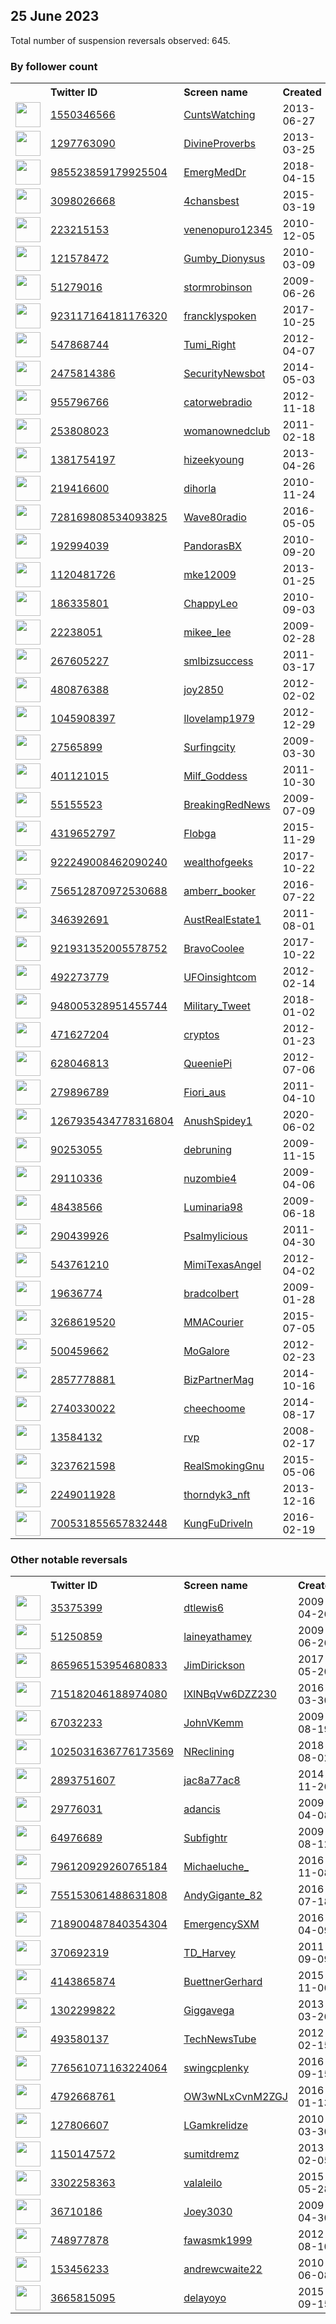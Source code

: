 
## 25 June 2023
Total number of suspension reversals observed: 645.

### By follower count
<table><tr><th></th><th align="left">Twitter ID</th><th align="left">Screen name</th>
<th align="left">Created</th><th align="left">Status</th><th align="left">Suspended</th><th align="left">Followers</th>
<tr><td><a href="https://pbs.twimg.com/profile_images/1671459399624187904/_J3e1IYE_normal.jpg"><img src="https://pbs.twimg.com/profile_images/1671459399624187904/_J3e1IYE_normal.jpg" width="40px" height="40px" align="center"/></a></td><td><a href="https://twitter.com/intent/user?user_id=1550346566">1550346566</a></td><td><a href="https://twitter.com/CuntsWatching">CuntsWatching</a></td><td>2013-06-27</td><td align="center"></td><td>2022-03-12</td><td>421009</td></tr>
<tr><td><a href="https://pbs.twimg.com/profile_images/1245123184132841474/WpcG8m9o_normal.jpg"><img src="https://pbs.twimg.com/profile_images/1245123184132841474/WpcG8m9o_normal.jpg" width="40px" height="40px" align="center"/></a></td><td><a href="https://twitter.com/intent/user?user_id=1297763090">1297763090</a></td><td><a href="https://twitter.com/DivineProverbs">DivineProverbs</a></td><td>2013-03-25</td><td align="center"></td><td>2023-04-14</td><td>290147</td></tr>
<tr><td><a href="https://pbs.twimg.com/profile_images/1654778638552670208/ZmO-GWC1_normal.jpg"><img src="https://pbs.twimg.com/profile_images/1654778638552670208/ZmO-GWC1_normal.jpg" width="40px" height="40px" align="center"/></a></td><td><a href="https://twitter.com/intent/user?user_id=985523859179925504">985523859179925504</a></td><td><a href="https://twitter.com/EmergMedDr">EmergMedDr</a></td><td>2018-04-15</td><td align="center"></td><td>2023-06-15</td><td>41728</td></tr>
<tr><td><a href="https://pbs.twimg.com/profile_images/578572901634338817/TKzv3-Uk_normal.jpeg"><img src="https://pbs.twimg.com/profile_images/578572901634338817/TKzv3-Uk_normal.jpeg" width="40px" height="40px" align="center"/></a></td><td><a href="https://twitter.com/intent/user?user_id=3098026668">3098026668</a></td><td><a href="https://twitter.com/4chansbest">4chansbest</a></td><td>2015-03-19</td><td align="center"></td><td></td><td>36697</td></tr>
<tr><td><a href="https://abs.twimg.com/sticky/default_profile_images/default_profile_normal.png"><img src="https://abs.twimg.com/sticky/default_profile_images/default_profile_normal.png" width="40px" height="40px" align="center"/></a></td><td><a href="https://twitter.com/intent/user?user_id=223215153">223215153</a></td><td><a href="https://twitter.com/venenopuro12345">venenopuro12345</a></td><td>2010-12-05</td><td align="center"></td><td>2022-02-22</td><td>24655</td></tr>
<tr><td><a href="https://pbs.twimg.com/profile_images/1672992898369945600/RS8vsNyD_normal.jpg"><img src="https://pbs.twimg.com/profile_images/1672992898369945600/RS8vsNyD_normal.jpg" width="40px" height="40px" align="center"/></a></td><td><a href="https://twitter.com/intent/user?user_id=121578472">121578472</a></td><td><a href="https://twitter.com/Gumby_Dionysus">Gumby_Dionysus</a></td><td>2010-03-09</td><td align="center"></td><td>2022-07-03</td><td>22595</td></tr>
<tr><td><a href="https://pbs.twimg.com/profile_images/1461144005341704193/otHyWgt8_normal.jpg"><img src="https://pbs.twimg.com/profile_images/1461144005341704193/otHyWgt8_normal.jpg" width="40px" height="40px" align="center"/></a></td><td><a href="https://twitter.com/intent/user?user_id=51279016">51279016</a></td><td><a href="https://twitter.com/stormrobinson">stormrobinson</a></td><td>2009-06-26</td><td align="center"></td><td>2023-06-16</td><td>22027</td></tr>
<tr><td><a href="https://pbs.twimg.com/profile_images/1595082213862903809/2gVe0ejo_normal.jpg"><img src="https://pbs.twimg.com/profile_images/1595082213862903809/2gVe0ejo_normal.jpg" width="40px" height="40px" align="center"/></a></td><td><a href="https://twitter.com/intent/user?user_id=923117164181176320">923117164181176320</a></td><td><a href="https://twitter.com/francklyspoken">francklyspoken</a></td><td>2017-10-25</td><td align="center"></td><td>2023-06-20</td><td>21319</td></tr>
<tr><td><a href="https://pbs.twimg.com/profile_images/1332478446937706499/H43KtPn1_normal.jpg"><img src="https://pbs.twimg.com/profile_images/1332478446937706499/H43KtPn1_normal.jpg" width="40px" height="40px" align="center"/></a></td><td><a href="https://twitter.com/intent/user?user_id=547868744">547868744</a></td><td><a href="https://twitter.com/Tumi_Right">Tumi_Right</a></td><td>2012-04-07</td><td align="center"></td><td>2023-05-09</td><td>20078</td></tr>
<tr><td><a href="https://pbs.twimg.com/profile_images/462655505765126144/pvX4XDcy_normal.png"><img src="https://pbs.twimg.com/profile_images/462655505765126144/pvX4XDcy_normal.png" width="40px" height="40px" align="center"/></a></td><td><a href="https://twitter.com/intent/user?user_id=2475814386">2475814386</a></td><td><a href="https://twitter.com/SecurityNewsbot">SecurityNewsbot</a></td><td>2014-05-03</td><td align="center"></td><td>2023-06-16</td><td>19441</td></tr>
<tr><td><a href="https://pbs.twimg.com/profile_images/1607654419193028613/4v0qhbby_normal.jpg"><img src="https://pbs.twimg.com/profile_images/1607654419193028613/4v0qhbby_normal.jpg" width="40px" height="40px" align="center"/></a></td><td><a href="https://twitter.com/intent/user?user_id=955796766">955796766</a></td><td><a href="https://twitter.com/catorwebradio">catorwebradio</a></td><td>2012-11-18</td><td align="center"></td><td>2023-06-16</td><td>18674</td></tr>
<tr><td><a href="https://pbs.twimg.com/profile_images/828009579761987586/SD6dLr-1_normal.jpg"><img src="https://pbs.twimg.com/profile_images/828009579761987586/SD6dLr-1_normal.jpg" width="40px" height="40px" align="center"/></a></td><td><a href="https://twitter.com/intent/user?user_id=253808023">253808023</a></td><td><a href="https://twitter.com/womanownedclub">womanownedclub</a></td><td>2011-02-18</td><td align="center"></td><td>2023-06-18</td><td>15728</td></tr>
<tr><td><a href="https://pbs.twimg.com/profile_images/1581408363581243393/rkYuldOn_normal.jpg"><img src="https://pbs.twimg.com/profile_images/1581408363581243393/rkYuldOn_normal.jpg" width="40px" height="40px" align="center"/></a></td><td><a href="https://twitter.com/intent/user?user_id=1381754197">1381754197</a></td><td><a href="https://twitter.com/hizeekyoung">hizeekyoung</a></td><td>2013-04-26</td><td align="center"></td><td>2022-10-16</td><td>14695</td></tr>
<tr><td><a href="https://pbs.twimg.com/profile_images/1717038695/the_old_guitarist-picasso_normal.jpeg"><img src="https://pbs.twimg.com/profile_images/1717038695/the_old_guitarist-picasso_normal.jpeg" width="40px" height="40px" align="center"/></a></td><td><a href="https://twitter.com/intent/user?user_id=219416600">219416600</a></td><td><a href="https://twitter.com/dihorla">dihorla</a></td><td>2010-11-24</td><td align="center"></td><td>2023-06-18</td><td>14457</td></tr>
<tr><td><a href="https://pbs.twimg.com/profile_images/796757666299256836/aCpm4T2b_normal.jpg"><img src="https://pbs.twimg.com/profile_images/796757666299256836/aCpm4T2b_normal.jpg" width="40px" height="40px" align="center"/></a></td><td><a href="https://twitter.com/intent/user?user_id=728169808534093825">728169808534093825</a></td><td><a href="https://twitter.com/Wave80radio">Wave80radio</a></td><td>2016-05-05</td><td align="center"></td><td>2023-06-16</td><td>13081</td></tr>
<tr><td><a href="https://pbs.twimg.com/profile_images/1609784188739194880/WgQM-uPx_normal.jpg"><img src="https://pbs.twimg.com/profile_images/1609784188739194880/WgQM-uPx_normal.jpg" width="40px" height="40px" align="center"/></a></td><td><a href="https://twitter.com/intent/user?user_id=192994039">192994039</a></td><td><a href="https://twitter.com/PandorasBX">PandorasBX</a></td><td>2010-09-20</td><td align="center"></td><td>2023-06-17</td><td>12867</td></tr>
<tr><td><a href="https://pbs.twimg.com/profile_images/1352037131628273668/1Ow2NS4t_normal.jpg"><img src="https://pbs.twimg.com/profile_images/1352037131628273668/1Ow2NS4t_normal.jpg" width="40px" height="40px" align="center"/></a></td><td><a href="https://twitter.com/intent/user?user_id=1120481726">1120481726</a></td><td><a href="https://twitter.com/mke12009">mke12009</a></td><td>2013-01-25</td><td align="center"></td><td>2022-11-16</td><td>12617</td></tr>
<tr><td><a href="https://pbs.twimg.com/profile_images/1671627744503840770/jtOoPvpA_normal.jpg"><img src="https://pbs.twimg.com/profile_images/1671627744503840770/jtOoPvpA_normal.jpg" width="40px" height="40px" align="center"/></a></td><td><a href="https://twitter.com/intent/user?user_id=186335801">186335801</a></td><td><a href="https://twitter.com/ChappyLeo">ChappyLeo</a></td><td>2010-09-03</td><td align="center"></td><td>2023-06-22</td><td>11423</td></tr>
<tr><td><a href="https://pbs.twimg.com/profile_images/683319575690137600/lQ6mfpyG_normal.jpg"><img src="https://pbs.twimg.com/profile_images/683319575690137600/lQ6mfpyG_normal.jpg" width="40px" height="40px" align="center"/></a></td><td><a href="https://twitter.com/intent/user?user_id=22238051">22238051</a></td><td><a href="https://twitter.com/mikee_lee">mikee_lee</a></td><td>2009-02-28</td><td align="center"></td><td>2023-06-13</td><td>11373</td></tr>
<tr><td><a href="https://pbs.twimg.com/profile_images/823739833164017664/wBg1m1c8_normal.jpg"><img src="https://pbs.twimg.com/profile_images/823739833164017664/wBg1m1c8_normal.jpg" width="40px" height="40px" align="center"/></a></td><td><a href="https://twitter.com/intent/user?user_id=267605227">267605227</a></td><td><a href="https://twitter.com/smlbizsuccess">smlbizsuccess</a></td><td>2011-03-17</td><td align="center"></td><td>2023-06-18</td><td>11027</td></tr>
<tr><td><a href="https://pbs.twimg.com/profile_images/1614799240475148288/64gnPz4n_normal.jpg"><img src="https://pbs.twimg.com/profile_images/1614799240475148288/64gnPz4n_normal.jpg" width="40px" height="40px" align="center"/></a></td><td><a href="https://twitter.com/intent/user?user_id=480876388">480876388</a></td><td><a href="https://twitter.com/joy2850">joy2850</a></td><td>2012-02-02</td><td align="center"></td><td>2023-06-14</td><td>10224</td></tr>
<tr><td><a href="https://pbs.twimg.com/profile_images/631218328468615169/_ZjoDVoa_normal.jpg"><img src="https://pbs.twimg.com/profile_images/631218328468615169/_ZjoDVoa_normal.jpg" width="40px" height="40px" align="center"/></a></td><td><a href="https://twitter.com/intent/user?user_id=1045908397">1045908397</a></td><td><a href="https://twitter.com/Ilovelamp1979">Ilovelamp1979</a></td><td>2012-12-29</td><td align="center"></td><td></td><td>8952</td></tr>
<tr><td><a href="https://pbs.twimg.com/profile_images/447782846099238913/XB4lKzHz_normal.jpeg"><img src="https://pbs.twimg.com/profile_images/447782846099238913/XB4lKzHz_normal.jpeg" width="40px" height="40px" align="center"/></a></td><td><a href="https://twitter.com/intent/user?user_id=27565899">27565899</a></td><td><a href="https://twitter.com/Surfingcity">Surfingcity</a></td><td>2009-03-30</td><td align="center"></td><td>2022-12-06</td><td>8838</td></tr>
<tr><td><a href="https://pbs.twimg.com/profile_images/1361127782693015552/AFqBSiK0_normal.jpg"><img src="https://pbs.twimg.com/profile_images/1361127782693015552/AFqBSiK0_normal.jpg" width="40px" height="40px" align="center"/></a></td><td><a href="https://twitter.com/intent/user?user_id=401121015">401121015</a></td><td><a href="https://twitter.com/Milf_Goddess">Milf_Goddess</a></td><td>2011-10-30</td><td align="center"></td><td></td><td>8812</td></tr>
<tr><td><a href="https://pbs.twimg.com/profile_images/1578136490110066689/eTjlJM9b_normal.jpg"><img src="https://pbs.twimg.com/profile_images/1578136490110066689/eTjlJM9b_normal.jpg" width="40px" height="40px" align="center"/></a></td><td><a href="https://twitter.com/intent/user?user_id=55155523">55155523</a></td><td><a href="https://twitter.com/BreakingRedNews">BreakingRedNews</a></td><td>2009-07-09</td><td align="center"></td><td>2023-06-13</td><td>8811</td></tr>
<tr><td><a href="https://pbs.twimg.com/profile_images/1495023636356415499/eXEuMSQI_normal.jpg"><img src="https://pbs.twimg.com/profile_images/1495023636356415499/eXEuMSQI_normal.jpg" width="40px" height="40px" align="center"/></a></td><td><a href="https://twitter.com/intent/user?user_id=4319652797">4319652797</a></td><td><a href="https://twitter.com/Flobga">Flobga</a></td><td>2015-11-29</td><td align="center"></td><td>2022-06-02</td><td>8511</td></tr>
<tr><td><a href="https://pbs.twimg.com/profile_images/1484297681757483010/7Y481F5p_normal.jpg"><img src="https://pbs.twimg.com/profile_images/1484297681757483010/7Y481F5p_normal.jpg" width="40px" height="40px" align="center"/></a></td><td><a href="https://twitter.com/intent/user?user_id=922249008462090240">922249008462090240</a></td><td><a href="https://twitter.com/wealthofgeeks">wealthofgeeks</a></td><td>2017-10-22</td><td align="center"></td><td>2023-06-16</td><td>8412</td></tr>
<tr><td><a href="https://pbs.twimg.com/profile_images/1093719763031711745/pl1U0iFk_normal.jpg"><img src="https://pbs.twimg.com/profile_images/1093719763031711745/pl1U0iFk_normal.jpg" width="40px" height="40px" align="center"/></a></td><td><a href="https://twitter.com/intent/user?user_id=756512870972530688">756512870972530688</a></td><td><a href="https://twitter.com/amberr_booker">amberr_booker</a></td><td>2016-07-22</td><td align="center"></td><td></td><td>7900</td></tr>
<tr><td><a href="https://pbs.twimg.com/profile_images/1472097583/16-Free-Real-Estate-Vector-Logo-types_normal.jpg"><img src="https://pbs.twimg.com/profile_images/1472097583/16-Free-Real-Estate-Vector-Logo-types_normal.jpg" width="40px" height="40px" align="center"/></a></td><td><a href="https://twitter.com/intent/user?user_id=346392691">346392691</a></td><td><a href="https://twitter.com/AustRealEstate1">AustRealEstate1</a></td><td>2011-08-01</td><td align="center"></td><td>2023-06-18</td><td>7759</td></tr>
<tr><td><a href="https://pbs.twimg.com/profile_images/924068951600062465/Wdu0tnzE_normal.jpg"><img src="https://pbs.twimg.com/profile_images/924068951600062465/Wdu0tnzE_normal.jpg" width="40px" height="40px" align="center"/></a></td><td><a href="https://twitter.com/intent/user?user_id=921931352005578752">921931352005578752</a></td><td><a href="https://twitter.com/BravoCoolee">BravoCoolee</a></td><td>2017-10-22</td><td align="center"></td><td></td><td>7680</td></tr>
<tr><td><a href="https://pbs.twimg.com/profile_images/928588281012473862/JXVbUZEO_normal.jpg"><img src="https://pbs.twimg.com/profile_images/928588281012473862/JXVbUZEO_normal.jpg" width="40px" height="40px" align="center"/></a></td><td><a href="https://twitter.com/intent/user?user_id=492273779">492273779</a></td><td><a href="https://twitter.com/UFOinsightcom">UFOinsightcom</a></td><td>2012-02-14</td><td align="center"></td><td>2023-06-10</td><td>7471</td></tr>
<tr><td><a href="https://pbs.twimg.com/profile_images/1540727559842922501/C5owZk8b_normal.jpg"><img src="https://pbs.twimg.com/profile_images/1540727559842922501/C5owZk8b_normal.jpg" width="40px" height="40px" align="center"/></a></td><td><a href="https://twitter.com/intent/user?user_id=948005328951455744">948005328951455744</a></td><td><a href="https://twitter.com/Military_Tweet">Military_Tweet</a></td><td>2018-01-02</td><td align="center"></td><td>2023-06-02</td><td>7424</td></tr>
<tr><td><a href="https://pbs.twimg.com/profile_images/1626440038031716357/6UhSD-B2_normal.jpg"><img src="https://pbs.twimg.com/profile_images/1626440038031716357/6UhSD-B2_normal.jpg" width="40px" height="40px" align="center"/></a></td><td><a href="https://twitter.com/intent/user?user_id=471627204">471627204</a></td><td><a href="https://twitter.com/cryptos">cryptos</a></td><td>2012-01-23</td><td align="center"></td><td>2023-04-28</td><td>7347</td></tr>
<tr><td><a href="https://pbs.twimg.com/profile_images/1663963620718288897/YHcYrlAd_normal.jpg"><img src="https://pbs.twimg.com/profile_images/1663963620718288897/YHcYrlAd_normal.jpg" width="40px" height="40px" align="center"/></a></td><td><a href="https://twitter.com/intent/user?user_id=628046813">628046813</a></td><td><a href="https://twitter.com/QueeniePi">QueeniePi</a></td><td>2012-07-06</td><td align="center">🔒</td><td>2023-06-21</td><td>7341</td></tr>
<tr><td><a href="https://pbs.twimg.com/profile_images/1153241021011988480/SjrNovyy_normal.png"><img src="https://pbs.twimg.com/profile_images/1153241021011988480/SjrNovyy_normal.png" width="40px" height="40px" align="center"/></a></td><td><a href="https://twitter.com/intent/user?user_id=279896789">279896789</a></td><td><a href="https://twitter.com/Fiori_aus">Fiori_aus</a></td><td>2011-04-10</td><td align="center"></td><td>2023-06-16</td><td>6379</td></tr>
<tr><td><a href="https://pbs.twimg.com/profile_images/1671913095885897729/Zx2GPWFr_normal.jpg"><img src="https://pbs.twimg.com/profile_images/1671913095885897729/Zx2GPWFr_normal.jpg" width="40px" height="40px" align="center"/></a></td><td><a href="https://twitter.com/intent/user?user_id=1267935434778316804">1267935434778316804</a></td><td><a href="https://twitter.com/AnushSpidey1">AnushSpidey1</a></td><td>2020-06-02</td><td align="center"></td><td>2023-05-03</td><td>6276</td></tr>
<tr><td><a href="https://pbs.twimg.com/profile_images/464669179023327232/B9hGvDyl_normal.jpeg"><img src="https://pbs.twimg.com/profile_images/464669179023327232/B9hGvDyl_normal.jpeg" width="40px" height="40px" align="center"/></a></td><td><a href="https://twitter.com/intent/user?user_id=90253055">90253055</a></td><td><a href="https://twitter.com/debruning">debruning</a></td><td>2009-11-15</td><td align="center"></td><td>2023-06-15</td><td>6171</td></tr>
<tr><td><a href="https://pbs.twimg.com/profile_images/998983330870714368/56gNNyyl_normal.jpg"><img src="https://pbs.twimg.com/profile_images/998983330870714368/56gNNyyl_normal.jpg" width="40px" height="40px" align="center"/></a></td><td><a href="https://twitter.com/intent/user?user_id=29110336">29110336</a></td><td><a href="https://twitter.com/nuzombie4">nuzombie4</a></td><td>2009-04-06</td><td align="center"></td><td></td><td>6111</td></tr>
<tr><td><a href="https://pbs.twimg.com/profile_images/1673113143910846468/rTIss4Is_normal.jpg"><img src="https://pbs.twimg.com/profile_images/1673113143910846468/rTIss4Is_normal.jpg" width="40px" height="40px" align="center"/></a></td><td><a href="https://twitter.com/intent/user?user_id=48438566">48438566</a></td><td><a href="https://twitter.com/Luminaria98">Luminaria98</a></td><td>2009-06-18</td><td align="center"></td><td>2023-06-23</td><td>5997</td></tr>
<tr><td><a href="https://pbs.twimg.com/profile_images/1452901320076283905/aAO0iAcU_normal.jpg"><img src="https://pbs.twimg.com/profile_images/1452901320076283905/aAO0iAcU_normal.jpg" width="40px" height="40px" align="center"/></a></td><td><a href="https://twitter.com/intent/user?user_id=290439926">290439926</a></td><td><a href="https://twitter.com/Psalmylicious">Psalmylicious</a></td><td>2011-04-30</td><td align="center"></td><td>2023-05-28</td><td>5913</td></tr>
<tr><td><a href="https://pbs.twimg.com/profile_images/880863879466688512/jlzetvsu_normal.jpg"><img src="https://pbs.twimg.com/profile_images/880863879466688512/jlzetvsu_normal.jpg" width="40px" height="40px" align="center"/></a></td><td><a href="https://twitter.com/intent/user?user_id=543761210">543761210</a></td><td><a href="https://twitter.com/MimiTexasAngel">MimiTexasAngel</a></td><td>2012-04-02</td><td align="center"></td><td>2023-06-13</td><td>5761</td></tr>
<tr><td><a href="https://pbs.twimg.com/profile_images/819342157815410689/ymWVAmQR_normal.jpg"><img src="https://pbs.twimg.com/profile_images/819342157815410689/ymWVAmQR_normal.jpg" width="40px" height="40px" align="center"/></a></td><td><a href="https://twitter.com/intent/user?user_id=19636774">19636774</a></td><td><a href="https://twitter.com/bradcolbert">bradcolbert</a></td><td>2009-01-28</td><td align="center"></td><td></td><td>5674</td></tr>
<tr><td><a href="https://pbs.twimg.com/profile_images/780159701681967104/MGyLZ9d1_normal.jpg"><img src="https://pbs.twimg.com/profile_images/780159701681967104/MGyLZ9d1_normal.jpg" width="40px" height="40px" align="center"/></a></td><td><a href="https://twitter.com/intent/user?user_id=3268619520">3268619520</a></td><td><a href="https://twitter.com/MMACourier">MMACourier</a></td><td>2015-07-05</td><td align="center"></td><td>2023-06-16</td><td>5500</td></tr>
<tr><td><a href="https://pbs.twimg.com/profile_images/1022890589279404033/3P8A00rJ_normal.jpg"><img src="https://pbs.twimg.com/profile_images/1022890589279404033/3P8A00rJ_normal.jpg" width="40px" height="40px" align="center"/></a></td><td><a href="https://twitter.com/intent/user?user_id=500459662">500459662</a></td><td><a href="https://twitter.com/MoGalore">MoGalore</a></td><td>2012-02-23</td><td align="center"></td><td>2023-06-16</td><td>5448</td></tr>
<tr><td><a href="https://pbs.twimg.com/profile_images/895255681883885568/mNtWr9fZ_normal.jpg"><img src="https://pbs.twimg.com/profile_images/895255681883885568/mNtWr9fZ_normal.jpg" width="40px" height="40px" align="center"/></a></td><td><a href="https://twitter.com/intent/user?user_id=2857778881">2857778881</a></td><td><a href="https://twitter.com/BizPartnerMag">BizPartnerMag</a></td><td>2014-10-16</td><td align="center"></td><td>2023-06-11</td><td>5317</td></tr>
<tr><td><a href="https://pbs.twimg.com/profile_images/1669747156842938368/6XyrgHnZ_normal.jpg"><img src="https://pbs.twimg.com/profile_images/1669747156842938368/6XyrgHnZ_normal.jpg" width="40px" height="40px" align="center"/></a></td><td><a href="https://twitter.com/intent/user?user_id=2740330022">2740330022</a></td><td><a href="https://twitter.com/cheechoome">cheechoome</a></td><td>2014-08-17</td><td align="center"></td><td>2023-06-12</td><td>5007</td></tr>
<tr><td><a href="https://pbs.twimg.com/profile_images/1291068724846268416/6ixTrow0_normal.jpg"><img src="https://pbs.twimg.com/profile_images/1291068724846268416/6ixTrow0_normal.jpg" width="40px" height="40px" align="center"/></a></td><td><a href="https://twitter.com/intent/user?user_id=13584132">13584132</a></td><td><a href="https://twitter.com/rvp">rvp</a></td><td>2008-02-17</td><td align="center"></td><td>2023-06-14</td><td>4928</td></tr>
<tr><td><a href="https://pbs.twimg.com/profile_images/1520760493010563072/traylWyX_normal.jpg"><img src="https://pbs.twimg.com/profile_images/1520760493010563072/traylWyX_normal.jpg" width="40px" height="40px" align="center"/></a></td><td><a href="https://twitter.com/intent/user?user_id=3237621598">3237621598</a></td><td><a href="https://twitter.com/RealSmokingGnu">RealSmokingGnu</a></td><td>2015-05-06</td><td align="center"></td><td>2022-12-16</td><td>4890</td></tr>
<tr><td><a href="https://pbs.twimg.com/profile_images/1646662499364753409/ZfzIH50C_normal.png"><img src="https://pbs.twimg.com/profile_images/1646662499364753409/ZfzIH50C_normal.png" width="40px" height="40px" align="center"/></a></td><td><a href="https://twitter.com/intent/user?user_id=2249011928">2249011928</a></td><td><a href="https://twitter.com/thorndyk3_nft">thorndyk3_nft</a></td><td>2013-12-16</td><td align="center"></td><td>2023-06-14</td><td>4663</td></tr>
<tr><td><a href="https://pbs.twimg.com/profile_images/702712886943203329/sQ2I6JTk_normal.jpg"><img src="https://pbs.twimg.com/profile_images/702712886943203329/sQ2I6JTk_normal.jpg" width="40px" height="40px" align="center"/></a></td><td><a href="https://twitter.com/intent/user?user_id=700531855657832448">700531855657832448</a></td><td><a href="https://twitter.com/KungFuDriveIn">KungFuDriveIn</a></td><td>2016-02-19</td><td align="center"></td><td></td><td>4598</td></tr>
</table>

### Other notable reversals
<table><tr><th></th><th align="left">Twitter ID</th><th align="left">Screen name</th>
<th align="left">Created</th><th align="left">Status</th><th align="left">Suspended</th><th align="left">Followers</th>
<tr><td><a href="https://pbs.twimg.com/profile_images/291030308/picfor912_normal.jpg"><img src="https://pbs.twimg.com/profile_images/291030308/picfor912_normal.jpg" width="40px" height="40px" align="center"/></a></td><td><a href="https://twitter.com/intent/user?user_id=35375399">35375399</a></td><td><a href="https://twitter.com/dtlewis6">dtlewis6</a></td><td>2009-04-26</td><td align="center"></td><td>2023-06-22</td><td>1907</td></tr>
<tr><td><a href="https://pbs.twimg.com/profile_images/1622234895433990144/3WiqAjwZ_normal.jpg"><img src="https://pbs.twimg.com/profile_images/1622234895433990144/3WiqAjwZ_normal.jpg" width="40px" height="40px" align="center"/></a></td><td><a href="https://twitter.com/intent/user?user_id=51250859">51250859</a></td><td><a href="https://twitter.com/laineyathamey">laineyathamey</a></td><td>2009-06-26</td><td align="center"></td><td>2023-06-17</td><td>1408</td></tr>
<tr><td><a href="https://pbs.twimg.com/profile_images/1407691492102082564/cRfvDj4R_normal.jpg"><img src="https://pbs.twimg.com/profile_images/1407691492102082564/cRfvDj4R_normal.jpg" width="40px" height="40px" align="center"/></a></td><td><a href="https://twitter.com/intent/user?user_id=865965153954680833">865965153954680833</a></td><td><a href="https://twitter.com/JimDirickson">JimDirickson</a></td><td>2017-05-20</td><td align="center"></td><td>2023-06-18</td><td>2188</td></tr>
<tr><td><a href="https://pbs.twimg.com/profile_images/1419603947543621634/gubXOeTi_normal.jpg"><img src="https://pbs.twimg.com/profile_images/1419603947543621634/gubXOeTi_normal.jpg" width="40px" height="40px" align="center"/></a></td><td><a href="https://twitter.com/intent/user?user_id=715182046188974080">715182046188974080</a></td><td><a href="https://twitter.com/IXlNBqVw6DZZ230">IXlNBqVw6DZZ230</a></td><td>2016-03-30</td><td align="center"></td><td>2023-06-19</td><td>2762</td></tr>
<tr><td><a href="https://pbs.twimg.com/profile_images/2312808176/ghngx0mxikch3ud79w25_normal.jpeg"><img src="https://pbs.twimg.com/profile_images/2312808176/ghngx0mxikch3ud79w25_normal.jpeg" width="40px" height="40px" align="center"/></a></td><td><a href="https://twitter.com/intent/user?user_id=67032233">67032233</a></td><td><a href="https://twitter.com/JohnVKemm">JohnVKemm</a></td><td>2009-08-19</td><td align="center"></td><td>2023-02-22</td><td>624</td></tr>
<tr><td><a href="https://pbs.twimg.com/profile_images/1670018248924856324/kDNl6COx_normal.jpg"><img src="https://pbs.twimg.com/profile_images/1670018248924856324/kDNl6COx_normal.jpg" width="40px" height="40px" align="center"/></a></td><td><a href="https://twitter.com/intent/user?user_id=1025031636776173569">1025031636776173569</a></td><td><a href="https://twitter.com/NReclining">NReclining</a></td><td>2018-08-02</td><td align="center"></td><td>2023-06-20</td><td>667</td></tr>
<tr><td><a href="https://pbs.twimg.com/profile_images/1612270614802489344/w4LtHko3_normal.jpg"><img src="https://pbs.twimg.com/profile_images/1612270614802489344/w4LtHko3_normal.jpg" width="40px" height="40px" align="center"/></a></td><td><a href="https://twitter.com/intent/user?user_id=2893751607">2893751607</a></td><td><a href="https://twitter.com/jac8a77ac8">jac8a77ac8</a></td><td>2014-11-26</td><td align="center"></td><td>2023-06-19</td><td>201</td></tr>
<tr><td><a href="https://pbs.twimg.com/profile_images/1562880869710401536/WHhXAsVX_normal.jpg"><img src="https://pbs.twimg.com/profile_images/1562880869710401536/WHhXAsVX_normal.jpg" width="40px" height="40px" align="center"/></a></td><td><a href="https://twitter.com/intent/user?user_id=29776031">29776031</a></td><td><a href="https://twitter.com/adancis">adancis</a></td><td>2009-04-08</td><td align="center"></td><td>2022-12-21</td><td>131</td></tr>
<tr><td><a href="https://pbs.twimg.com/profile_images/1672963527416635392/W7Az3g_x_normal.jpg"><img src="https://pbs.twimg.com/profile_images/1672963527416635392/W7Az3g_x_normal.jpg" width="40px" height="40px" align="center"/></a></td><td><a href="https://twitter.com/intent/user?user_id=64976689">64976689</a></td><td><a href="https://twitter.com/Subfightr">Subfightr</a></td><td>2009-08-12</td><td align="center"></td><td>2023-06-18</td><td>301</td></tr>
<tr><td><a href="https://pbs.twimg.com/profile_images/1484223368836571144/81jwEFSJ_normal.jpg"><img src="https://pbs.twimg.com/profile_images/1484223368836571144/81jwEFSJ_normal.jpg" width="40px" height="40px" align="center"/></a></td><td><a href="https://twitter.com/intent/user?user_id=796120929260765184">796120929260765184</a></td><td><a href="https://twitter.com/Michaeluche_">Michaeluche_</a></td><td>2016-11-08</td><td align="center"></td><td>2023-06-15</td><td>181</td></tr>
<tr><td><a href="https://pbs.twimg.com/profile_images/757312837656076288/Iq3Duvjo_normal.jpg"><img src="https://pbs.twimg.com/profile_images/757312837656076288/Iq3Duvjo_normal.jpg" width="40px" height="40px" align="center"/></a></td><td><a href="https://twitter.com/intent/user?user_id=755153061488631808">755153061488631808</a></td><td><a href="https://twitter.com/AndyGigante_82">AndyGigante_82</a></td><td>2016-07-18</td><td align="center"></td><td>2023-06-19</td><td>41</td></tr>
<tr><td><a href="https://pbs.twimg.com/profile_images/994895553657008128/f-zRslQz_normal.jpg"><img src="https://pbs.twimg.com/profile_images/994895553657008128/f-zRslQz_normal.jpg" width="40px" height="40px" align="center"/></a></td><td><a href="https://twitter.com/intent/user?user_id=718900487840354304">718900487840354304</a></td><td><a href="https://twitter.com/EmergencySXM">EmergencySXM</a></td><td>2016-04-09</td><td align="center"></td><td>2023-06-18</td><td>2628</td></tr>
<tr><td><a href="https://pbs.twimg.com/profile_images/1255520248096227329/kmd6xxNi_normal.jpg"><img src="https://pbs.twimg.com/profile_images/1255520248096227329/kmd6xxNi_normal.jpg" width="40px" height="40px" align="center"/></a></td><td><a href="https://twitter.com/intent/user?user_id=370692319">370692319</a></td><td><a href="https://twitter.com/TD_Harvey">TD_Harvey</a></td><td>2011-09-09</td><td align="center"></td><td>2023-06-19</td><td>388</td></tr>
<tr><td><a href="https://pbs.twimg.com/profile_images/1630943726595080192/hi5BBpQ__normal.jpg"><img src="https://pbs.twimg.com/profile_images/1630943726595080192/hi5BBpQ__normal.jpg" width="40px" height="40px" align="center"/></a></td><td><a href="https://twitter.com/intent/user?user_id=4143865874">4143865874</a></td><td><a href="https://twitter.com/BuettnerGerhard">BuettnerGerhard</a></td><td>2015-11-06</td><td align="center"></td><td>2023-06-22</td><td>243</td></tr>
<tr><td><a href="https://pbs.twimg.com/profile_images/1471583750333030407/WRz1uhiN_normal.jpg"><img src="https://pbs.twimg.com/profile_images/1471583750333030407/WRz1uhiN_normal.jpg" width="40px" height="40px" align="center"/></a></td><td><a href="https://twitter.com/intent/user?user_id=1302299822">1302299822</a></td><td><a href="https://twitter.com/Giggavega">Giggavega</a></td><td>2013-03-26</td><td align="center"></td><td>2023-02-25</td><td>395</td></tr>
<tr><td><a href="https://pbs.twimg.com/profile_images/834472832268718082/ZBFdkseo_normal.jpg"><img src="https://pbs.twimg.com/profile_images/834472832268718082/ZBFdkseo_normal.jpg" width="40px" height="40px" align="center"/></a></td><td><a href="https://twitter.com/intent/user?user_id=493580137">493580137</a></td><td><a href="https://twitter.com/TechNewsTube">TechNewsTube</a></td><td>2012-02-15</td><td align="center"></td><td>2023-06-17</td><td>789</td></tr>
<tr><td><a href="https://pbs.twimg.com/profile_images/1571099698898915328/9vhsxOMM_normal.jpg"><img src="https://pbs.twimg.com/profile_images/1571099698898915328/9vhsxOMM_normal.jpg" width="40px" height="40px" align="center"/></a></td><td><a href="https://twitter.com/intent/user?user_id=776561071163224064">776561071163224064</a></td><td><a href="https://twitter.com/swingcplenky">swingcplenky</a></td><td>2016-09-15</td><td align="center"></td><td>2023-06-18</td><td>445</td></tr>
<tr><td><a href="https://pbs.twimg.com/profile_images/1049602866812518400/eRKGD8cj_normal.jpg"><img src="https://pbs.twimg.com/profile_images/1049602866812518400/eRKGD8cj_normal.jpg" width="40px" height="40px" align="center"/></a></td><td><a href="https://twitter.com/intent/user?user_id=4792668761">4792668761</a></td><td><a href="https://twitter.com/OW3wNLxCvnM2ZGJ">OW3wNLxCvnM2ZGJ</a></td><td>2016-01-13</td><td align="center"></td><td>2023-06-11</td><td>43</td></tr>
<tr><td><a href="https://pbs.twimg.com/profile_images/1496918168358555648/PFvxQLiQ_normal.jpg"><img src="https://pbs.twimg.com/profile_images/1496918168358555648/PFvxQLiQ_normal.jpg" width="40px" height="40px" align="center"/></a></td><td><a href="https://twitter.com/intent/user?user_id=127806607">127806607</a></td><td><a href="https://twitter.com/LGamkrelidze">LGamkrelidze</a></td><td>2010-03-30</td><td align="center"></td><td>2023-04-15</td><td>59</td></tr>
<tr><td><a href="https://pbs.twimg.com/profile_images/1617903376376676355/xxJk5BT__normal.jpg"><img src="https://pbs.twimg.com/profile_images/1617903376376676355/xxJk5BT__normal.jpg" width="40px" height="40px" align="center"/></a></td><td><a href="https://twitter.com/intent/user?user_id=1150147572">1150147572</a></td><td><a href="https://twitter.com/sumitdremz">sumitdremz</a></td><td>2013-02-05</td><td align="center"></td><td>2023-06-15</td><td>381</td></tr>
<tr><td><a href="https://pbs.twimg.com/profile_images/1200801803538968576/AYNzLjKP_normal.jpg"><img src="https://pbs.twimg.com/profile_images/1200801803538968576/AYNzLjKP_normal.jpg" width="40px" height="40px" align="center"/></a></td><td><a href="https://twitter.com/intent/user?user_id=3302258363">3302258363</a></td><td><a href="https://twitter.com/valaleilo">valaleilo</a></td><td>2015-05-28</td><td align="center"></td><td>2022-12-18</td><td>1724</td></tr>
<tr><td><a href="https://pbs.twimg.com/profile_images/1672735518453366784/yQFGvewc_normal.jpg"><img src="https://pbs.twimg.com/profile_images/1672735518453366784/yQFGvewc_normal.jpg" width="40px" height="40px" align="center"/></a></td><td><a href="https://twitter.com/intent/user?user_id=36710186">36710186</a></td><td><a href="https://twitter.com/Joey3030">Joey3030</a></td><td>2009-04-30</td><td align="center"></td><td>2023-06-19</td><td>37</td></tr>
<tr><td><a href="https://pbs.twimg.com/profile_images/1581608296133570560/dgSjPFYQ_normal.jpg"><img src="https://pbs.twimg.com/profile_images/1581608296133570560/dgSjPFYQ_normal.jpg" width="40px" height="40px" align="center"/></a></td><td><a href="https://twitter.com/intent/user?user_id=748977878">748977878</a></td><td><a href="https://twitter.com/fawasmk1999">fawasmk1999</a></td><td>2012-08-10</td><td align="center"></td><td>2023-01-28</td><td>1077</td></tr>
<tr><td><a href="https://pbs.twimg.com/profile_images/1673100244031078400/9NyiML_Q_normal.jpg"><img src="https://pbs.twimg.com/profile_images/1673100244031078400/9NyiML_Q_normal.jpg" width="40px" height="40px" align="center"/></a></td><td><a href="https://twitter.com/intent/user?user_id=153456233">153456233</a></td><td><a href="https://twitter.com/andrewcwaite22">andrewcwaite22</a></td><td>2010-06-08</td><td align="center"></td><td>2023-05-16</td><td>80</td></tr>
<tr><td><a href="https://pbs.twimg.com/profile_images/1662502397342621698/KzNHEmkZ_normal.jpg"><img src="https://pbs.twimg.com/profile_images/1662502397342621698/KzNHEmkZ_normal.jpg" width="40px" height="40px" align="center"/></a></td><td><a href="https://twitter.com/intent/user?user_id=3665815095">3665815095</a></td><td><a href="https://twitter.com/delayoyo">delayoyo</a></td><td>2015-09-15</td><td align="center"></td><td>2023-06-15</td><td>141</td></tr>
</table>
